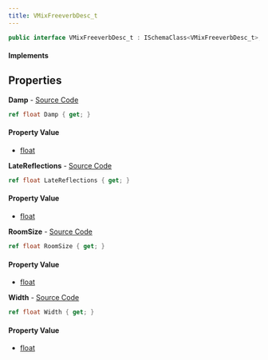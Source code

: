 ```yaml
---
title: VMixFreeverbDesc_t
---
```


```csharp
public interface VMixFreeverbDesc_t : ISchemaClass<VMixFreeverbDesc_t>, ISchemaField, ISchemaClass, INativeHandle
```

#### Implements

## Properties

**Damp** - [Source Code](https://github.com/swiftly-solution/swiftlys2/blob/master/managed/src/SwiftlyS2.Generated/Schemas/Interfaces/VMixFreeverbDesc_t.cs#L18)

```csharp
ref float Damp { get; }
```

#### Property Value

- [float](https://learn.microsoft.com/dotnet/api/system.single)

**LateReflections** - [Source Code](https://github.com/swiftly-solution/swiftlys2/blob/master/managed/src/SwiftlyS2.Generated/Schemas/Interfaces/VMixFreeverbDesc_t.cs#L22)

```csharp
ref float LateReflections { get; }
```

#### Property Value

- [float](https://learn.microsoft.com/dotnet/api/system.single)

**RoomSize** - [Source Code](https://github.com/swiftly-solution/swiftlys2/blob/master/managed/src/SwiftlyS2.Generated/Schemas/Interfaces/VMixFreeverbDesc_t.cs#L16)

```csharp
ref float RoomSize { get; }
```

#### Property Value

- [float](https://learn.microsoft.com/dotnet/api/system.single)

**Width** - [Source Code](https://github.com/swiftly-solution/swiftlys2/blob/master/managed/src/SwiftlyS2.Generated/Schemas/Interfaces/VMixFreeverbDesc_t.cs#L20)

```csharp
ref float Width { get; }
```

#### Property Value

- [float](https://learn.microsoft.com/dotnet/api/system.single)

